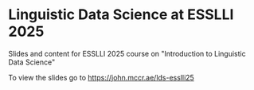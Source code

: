 # Linguistic Data Science at ESSLLI 2025

Slides and content for ESSLLI 2025 course on "Introduction to Linguistic Data Science"

To view the slides go to https://john.mccr.ae/lds-esslli25

